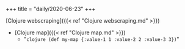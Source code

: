+++
title = "daily/2020-06-23"
+++

[Clojure webscraping]({{< ref "Clojure webscraping.md" >}})
- [Clojure map]({{< ref "Clojure map.md" >}})
    - "```clojure
(def my-map {:value-1 1
             :value-2 2
             :value-3 3})```"
